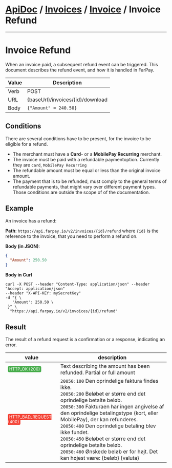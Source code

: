 # [ApiDoc](../../../Readme) / [Invoices](../../Invoices.md) / [Invoice](../Invoice.md) / Invoice Refund

-----------------

# Invoice Refund

When an invoice paid, a subsequent refund event can be triggered. This document describes the refund event, 
and how it is handled in FarPay.

| Value | Description                      |
|-------|----------------------------------|
| Verb  | POST                             |
| URL   | {baseUrl}/invoices/{id}/download |
| Body  | `{"Amount" = 240.50}`            |

## Conditions
There are several conditions have to be present, for the invoice to be eligible for a refund.

* The merchant must have a **Card**- or a **MobilePay Recurring** merchant.  
* The invoice must be paid with a refundable paymentoption. Currently they are `card`, `MobilePay Recurring`
* The refundable amount must be equal or less than the original invoice amount.
* The payment that is to be refunded, must comply to the general terms of refundable payments, that might vary over different payment types. Those conditions are outside the scope of of the documentation.

## Example
An invoice has a refund:

**Path**: `https://api.farpay.io/v2/invoices/{id}/refund`
where `{id}` is the reference to the invoice, that you need to perform a refund on.

**Body (in JSON)**:
```JSON
{
  "Amount": 250.50
}
```
**Body in Curl**
````cURL
curl -X POST --header "Content-Type: application/json" --header "Accept: application/json" 
--header "X-API-KEY: mySecretKey" 
-d "{ \ 
   'Amount': 250.50 \ 
 }" \
  "https://api.farpay.io/v2/invoices/{id}/refund"
````


## Result

The result of a refund request is a confirmation or a response, indicating an error.

| value                                                                                                                                         | description                                                                                                                                                                                                                                                                                                                                                                                                                           |
|-----------------------------------------------------------------------------------------------------------------------------------------------|---------------------------------------------------------------------------------------------------------------------------------------------------------------------------------------------------------------------------------------------------------------------------------------------------------------------------------------------------------------------------------------------------------------------------------------|
| <small style="padding: 2px 4px; border-radius: 4px; font-size: 0.8em; color: #fff; background-color: #4CAF50;">HTTP_OK (200)</small>          | Text describing the amount has been refunded. Partial or full amount                                                                                                                                                                                                                                                                                                                                                                  |
| <small style="padding: 2px 4px; border-radius: 4px; font-size: 0.8em; color: #fff; background-color: #F44336;">HTTP_BAD_REQUEST (400)</small> | `20050:100`  Den oprindelige faktura findes ikke.<br/>`20050:200` Beløbet er større end det oprindelige betalte beløb.<br/>`20050:300` Fakturaen har ingen angivelse af den oprindelige betalingstype (kort, eller MobilePay), der kan refunderes.<br/>`20050:400` Den oprindelige betaling blev ikke fundet.<br/>`20050:450` Beløbet er større end det oprindelige betalte beløb.<br/>`20050:460` Ønskede beløb er for højt. Det kan højest være: {beløb} {valuta} |




